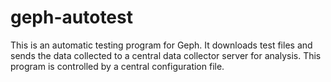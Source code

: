 # geph-autotest
This is an automatic testing program for Geph. It downloads test files and sends the data collected to a central data collector server for analysis. This program is controlled by a central configuration file.
